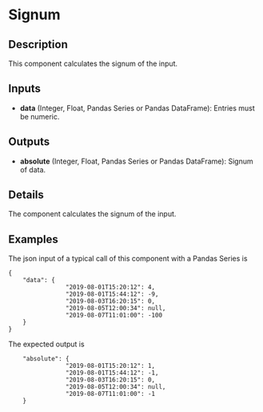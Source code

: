 # Signum

## Description
This component calculates the signum of the input.

## Inputs
* **data** (Integer, Float, Pandas Series or Pandas DataFrame): Entries must be numeric.

## Outputs
* **absolute** (Integer, Float, Pandas Series or Pandas DataFrame): Signum of data.

## Details
The component calculates the signum of the input. 

## Examples
The json input of a typical call of this component with a Pandas Series is
```
{
	"data": {
				"2019-08-01T15:20:12": 4,
				"2019-08-01T15:44:12": -9,
				"2019-08-03T16:20:15": 0,
				"2019-08-05T12:00:34": null,
                "2019-08-07T11:01:00": -100
	}
}
```
The expected output is
```
	"absolute": {
				"2019-08-01T15:20:12": 1,
				"2019-08-01T15:44:12": -1,
				"2019-08-03T16:20:15": 0,
				"2019-08-05T12:00:34": null,
                "2019-08-07T11:01:00": -1
	}

```
